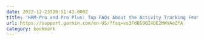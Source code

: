 ```yaml
---
date: 2022-12-23T20:51:43.000Z
title: 'HRM-Pro and Pro Plus: Top FAQs About the Activity Tracking Feature | Garmin Customer Support'
url: https://support.garmin.com/en-US/?faq=vs3FdBS9QZ4DE2MWVAeZfA
category: bookmark
---
```

